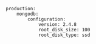 <!-- usedin: [ _includes/_inlines/Deployment/common/building-a-manifest-file/building-a-manifest-file_mongodb-v1.md] -->

```
production:
    mongodb:
        configuration:
            version: 2.4.8
            root_disk_size: 100
            root_disk_type: ssd
```
